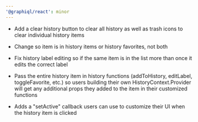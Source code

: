 ```yaml
---
'@graphiql/react': minor
---
```


- Add a clear history button to clear all history as well as trash icons to clear individual history items

- Change so item is in history items or history favorites, not both

- Fix history label editing so if the same item is in the list more than once it edits the correct label

- Pass the entire history item in history functions (addToHistory, editLabel, toggleFavorite, etc.) so users building their own HistoryContext.Provider will get any additional props they added to the item in their customized functions

- Adds a "setActive" callback users can use to customize their UI when the history item is clicked
